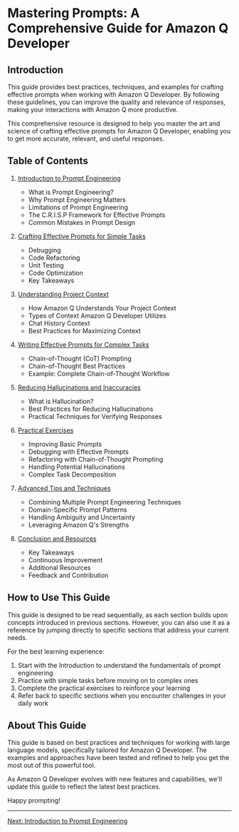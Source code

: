 # Mastering Prompts: A Comprehensive Guide for Amazon Q Developer

## Introduction

This guide provides best practices, techniques, and examples for crafting effective prompts when working with Amazon Q Developer. By following these guidelines, you can improve the quality and relevance of responses, making your interactions with Amazon Q more productive.

This comprehensive resource is designed to help you master the art and science of crafting effective prompts for Amazon Q Developer, enabling you to get more accurate, relevant, and useful responses.

## Table of Contents

1. [Introduction to Prompt Engineering](./01-introduction.md)
   - What is Prompt Engineering?
   - Why Prompt Engineering Matters
   - Limitations of Prompt Engineering
   - The C.R.I.S.P Framework for Effective Prompts
   - Common Mistakes in Prompt Design

2. [Crafting Effective Prompts for Simple Tasks](./02-simple-tasks.md)
   - Debugging
   - Code Refactoring
   - Unit Testing
   - Code Optimization
   - Key Takeaways

3. [Understanding Project Context](./03-project-context.md)
   - How Amazon Q Understands Your Project Context
   - Types of Context Amazon Q Developer Utilizes
   - Chat History Context
   - Best Practices for Maximizing Context

4. [Writing Effective Prompts for Complex Tasks](./04-complex-tasks.md)
   - Chain-of-Thought (CoT) Prompting
   - Chain-of-Thought Best Practices
   - Example: Complete Chain-of-Thought Workflow

5. [Reducing Hallucinations and Inaccuracies](./05-reducing-hallucinations.md)
   - What is Hallucination?
   - Best Practices for Reducing Hallucinations
   - Practical Techniques for Verifying Responses

6. [Practical Exercises](./06-practical-exercises.md)
   - Improving Basic Prompts
   - Debugging with Effective Prompts
   - Refactoring with Chain-of-Thought Prompting
   - Handling Potential Hallucinations
   - Complex Task Decomposition

7. [Advanced Tips and Techniques](./07-advanced-tips.md)
   - Combining Multiple Prompt Engineering Techniques
   - Domain-Specific Prompt Patterns
   - Handling Ambiguity and Uncertainty
   - Leveraging Amazon Q's Strengths

8. [Conclusion and Resources](./08-conclusion.md)
   - Key Takeaways
   - Continuous Improvement
   - Additional Resources
   - Feedback and Contribution

## How to Use This Guide

This guide is designed to be read sequentially, as each section builds upon concepts introduced in previous sections. However, you can also use it as a reference by jumping directly to specific sections that address your current needs.

For the best learning experience:

1. Start with the Introduction to understand the fundamentals of prompt engineering
2. Practice with simple tasks before moving on to complex ones
3. Complete the practical exercises to reinforce your learning
4. Refer back to specific sections when you encounter challenges in your daily work

## About This Guide

This guide is based on best practices and techniques for working with large language models, specifically tailored for Amazon Q Developer. The examples and approaches have been tested and refined to help you get the most out of this powerful tool.

As Amazon Q Developer evolves with new features and capabilities, we'll update this guide to reflect the latest best practices.

Happy prompting!

---

[Next: Introduction to Prompt Engineering](./01-introduction.md)
